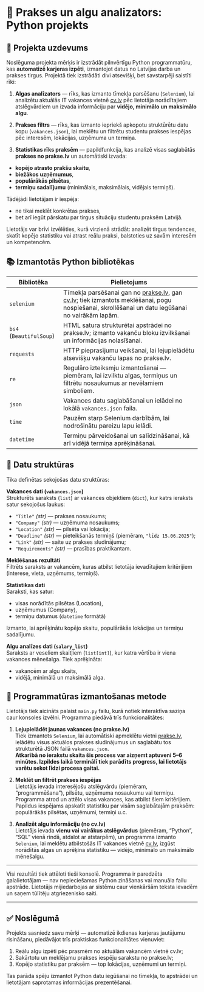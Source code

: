 # 🧠 Prakses un algu analizators: Python projekts

## 🎯 Projekta uzdevums

Noslēguma projekta mērķis ir izstrādāt pilnvērtīgu Python programmatūru, kas **automatizē karjeras izpēti**, izmantojot datus no Latvijas darba un prakses tirgus. Projektā tiek izstrādāti divi atsevišķi, bet savstarpēji saistīti rīki:

1. **Algas analīzators** — rīks, kas izmanto tīmekļa parsēšanu (`Selenium`), lai analizētu aktuālās IT vakances vietnē [cv.lv](https://www.cv.lv) pēc lietotāja norādītajiem atslēgvārdiem un izvada informāciju par **vidējo, minimālo un maksimālo algu**.

2. **Prakses filtrs** — rīks, kas izmanto iepriekš apkopotu struktūrētu datu kopu (`vakances.json`), lai meklētu un filtrētu studentu prakses iespējas pēc interesēm, lokācijas, uzņēmuma un termiņa.

3. **Statistikas rīks praksēm** — papildfunkcija, kas analizē visas saglabātās **prakses no prakse.lv** un automātiski izvada:
- **kopējo atrasto prakšu skaitu**,  
- **biežākos uzņēmumus**,  
- **populārākās pilsētas**,  
- **termiņu sadalījumu** (minimālais, maksimālais, vidējais termiņš).

Tādējādi lietotājam ir iespēja:
- ne tikai meklēt konkrētas prakses,
- bet arī iegūt pārskatu par tirgus situāciju studentu praksēm Latvijā.

Lietotājs var brīvi izvēlēties, kurā virzienā strādāt: analizēt tirgus tendences, skatīt kopējo statistiku vai atrast reālu praksi, balstoties uz savām interesēm un kompetencēm.

## 📚 Izmantotās Python bibliotēkas

| Bibliotēka     | Pielietojums                                                                 |
|----------------|-------------------------------------------------------------------------------|
| `selenium`     | Tīmekļa parsēšanai gan no [prakse.lv](https://www.prakse.lv), gan [cv.lv](https://cv.lv); tiek izmantots meklēšanai, pogu nospiešanai, skrollēšanai un datu iegūšanai no vairākām lapām. |
| `bs4` (`BeautifulSoup`) | HTML satura strukturētai apstrādei no prakse.lv; izmanto vakanču bloku izvilkšanai un informācijas nolasīšanai. |
| `requests`     | HTTP pieprasījumu veikšanai, lai lejupielādētu atsevišķu vakanču lapas no prakse.lv. |
| `re`           | Regulāro izteiksmju izmantošanai — piemēram, lai izvilktu algas, termiņus un filtrētu nosaukumus ar nevēlamiem simboliem. |
| `json`         | Vakances datu saglabāšanai un ielādei no lokālā `vakances.json` faila. |
| `time`         | Pauzēm starp Selenium darbībām, lai nodrošinātu pareizu lapu ielādi. |
| `datetime`     | Termiņu pārveidošanai un salīdzināšanai, kā arī vidējā termiņa aprēķināšanai. |

## 🧱 Datu struktūras

Tika definētas sekojošas datu struktūras:

**Vakances dati (`vakances.json`)**  
Strukturēts saraksts (`list`) ar vakances objektiem (`dict`), kur katrs ieraksts satur sekojošus laukus:

- `"Title"` *(str)* — prakses nosaukums;
- `"Company"` *(str)* — uzņēmuma nosaukums;
- `"Location"` *(str)* — pilsēta vai lokācija;
- `"Deadline"` *(str)* — pieteikšanās termiņš (piemēram, `"līdz 15.06.2025"`);
- `"Link"` *(str)* — saite uz prakses sludinājumu;
- `"Requirements"` *(str)* — prasības praktikantam.

**Meklēšanas rezultāti**  
Filtrēts saraksts ar vakancēm, kuras atbilst lietotāja ievadītajiem kritērijiem (interese, vieta, uzņēmums, termiņš).

**Statistikas dati**  
Saraksti, kas satur:

- visas norādītās pilsētas (Location),
- uzņēmumus (Company),
- termiņu datumus (`datetime` formātā)

Izmanto, lai aprēķinātu kopējo skaitu, populārākās lokācijas un termiņu sadalījumu.

**Algu analīzes dati (`salary_list`)**  
Saraksts ar veseliem skaitļiem (`list[int]`), kur katra vērtība ir viena vakances mēnešalga. Tiek aprēķināta:

- vakancēm ar algu skaits,
- vidējā, minimālā un maksimālā alga.

## 🧪 Programmatūras izmantošanas metode

Lietotājs tiek aicināts palaist `main.py` failu, kurā notiek interaktīva saziņa caur konsoles izvēlni. Programma piedāvā trīs funkcionalitātes:

1. **Lejupielādēt jaunas vakances (no prakse.lv)**  
   Tiek izmantots `Selenium`, lai automātiski apmeklētu vietni [prakse.lv](https://www.prakse.lv), ielādētu visus aktuālos prakses sludinājumus un saglabātu tos strukturētā JSON failā `vakances.json`.  
   **Atkarībā no ierakstu skaita šis process var aizņemt aptuveni 5–6 minūtes. Izpildes laikā terminālī tiek parādīts progress, lai lietotājs varētu sekot līdzi procesa gaitai.**

2. **Meklēt un filtrēt prakses iespējas**  
   Lietotājs ievada interesējošu atslēgvārdu (piemēram, “programmēšana”), pilsētu, uzņēmuma nosaukumu vai termiņu. Programma atrod un attēlo visas vakances, kas atbilst šiem kritērijiem. Papildus iespējams apskatīt statistiku par visām saglabātajām praksēm: populārākās pilsētas, uzņēmumi, termiņi u.c.

3. **Analizēt algu informāciju (no cv.lv)**  
   Lietotājs ievada **vienu vai vairākus atslēgvārdus** (piemēram, “Python”, “SQL” vienā rindā, atdalot ar atstarpēm), un programma izmanto `Selenium`, lai meklētu atbilstošās IT vakances vietnē [cv.lv](https://www.cv.lv), izgūst norādītās algas un aprēķina statistiku — vidējo, minimālo un maksimālo mēnešalgu.

---

Visi rezultāti tiek attēloti tieši konsolē. Programma ir paredzēta galalietotājam — nav nepieciešamas Python zināšanas vai manuāla failu apstrāde. Lietotājs mijiedarbojas ar sistēmu caur vienkāršām teksta ievadēm un saņem tūlītēju atgriezenisko saiti.

---

## ✅ Noslēgumā

Projekts sasniedz savu mērķi — automatizē ikdienas karjeras jautājumu risināšanu, piedāvājot trīs praktiskas funkcionalitātes vienuviet:

1. Reālu algu izpēti pēc prasmēm no aktuālām vakancēm vietnē cv.lv;
2. Sakārtotu un meklējamu prakses iespēju sarakstu no prakse.lv;
3. Kopējo statistiku par praksēm — top lokācijas, uzņēmumi un termiņi.

Tas parāda spēju izmantot Python datu iegūšanai no tīmekļa, to apstrādei un lietotājam saprotamas informācijas prezentēšanai.
